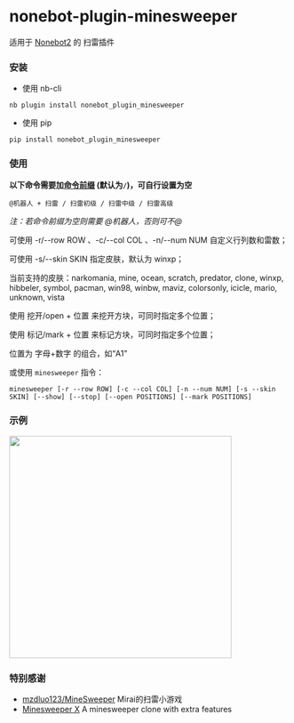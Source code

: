 # nonebot-plugin-minesweeper

适用于 [Nonebot2](https://github.com/nonebot/nonebot2) 的 扫雷插件


### 安装

- 使用 nb-cli

```
nb plugin install nonebot_plugin_minesweeper
```

- 使用 pip

```
pip install nonebot_plugin_minesweeper
```


### 使用

**以下命令需要加[命令前缀](https://v2.nonebot.dev/docs/api/config#Config-command_start) (默认为`/`)，可自行设置为空**

```
@机器人 + 扫雷 / 扫雷初级 / 扫雷中级 / 扫雷高级
```

*注：若命令前缀为空则需要 @机器人，否则可不@*

可使用 -r/--row ROW 、-c/--col COL 、-n/--num NUM 自定义行列数和雷数；

可使用 -s/--skin SKIN 指定皮肤，默认为 winxp；

当前支持的皮肤：narkomania, mine, ocean, scratch, predator, clone, winxp, hibbeler, symbol, pacman, win98, winbw, maviz, colorsonly, icicle, mario, unknown, vista

使用 挖开/open + 位置 来挖开方块，可同时指定多个位置；

使用 标记/mark + 位置 来标记方块，可同时指定多个位置；

位置为 字母+数字 的组合，如“A1”


或使用 `minesweeper` 指令：

```
minesweeper [-r --row ROW] [-c --col COL] [-n --num NUM] [-s --skin SKIN] [--show] [--stop] [--open POSITIONS] [--mark POSITIONS]
```


### 示例

<div align="left">
  <img src="https://s2.loli.net/2022/06/30/SYLXxDd7V81JGAO.png" width="400" />
</div>


### 特别感谢

- [mzdluo123/MineSweeper](https://github.com/mzdluo123/MineSweeper) Mirai的扫雷小游戏
- [Minesweeper X](http://www.curtisbright.com/msx/) A minesweeper clone with extra features
